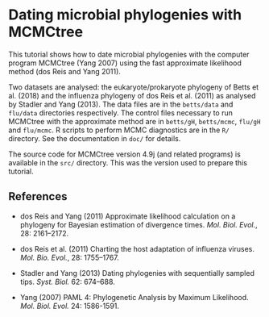 # Dating microbial phylogenies with MCMCtree

This tutorial shows how to date microbial phylogenies with the computer program
MCMCtree (Yang 2007) using the fast approximate likelihood method (dos Reis and
Yang 2011).

Two datasets are analysed: the eukaryote/prokaryote phylogeny of Betts et al.
(2018) and the influenza phylogeny of dos Reis et al. (2011) as analysed by
Stadler and Yang (2013). The data files are in the `betts/data` and `flu/data`
directories respectively. The control files necessary to run MCMCtree with the
approximate method are in `betts/gH`, `betts/mcmc`, `flu/gH` and `flu/mcmc`.  R
scripts to perform MCMC diagnostics are in the `R/` directory. See the
documentation in `doc/` for details.

The source code for MCMCtree version 4.9j (and related programs) is available in
the `src/` directory. This was the version used to prepare this tutorial.

## References

* dos Reis and Yang (2011) Approximate likelihood calculation on a phylogeny for
  Bayesian estimation of divergence times. _Mol. Biol. Evol._, 28: 2161–2172.

* dos Reis et al. (2011) Charting the host adaptation of influenza viruses.
_Mol. Bio. Evol._, 28: 1755–1767.

* Stadler and Yang (2013) Dating phylogenies with sequentially sampled tips.
_Syst. Biol._ 62: 674–688.

* Yang (2007) PAML 4: Phylogenetic Analysis by Maximum Likelihood.
_Mol. Biol. Evol._ 24: 1586-1591.
